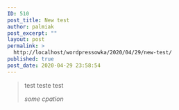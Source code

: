 ```yaml
---
ID: 510
post_title: New test
author: palmiak
post_excerpt: ""
layout: post
permalink: >
  http://localhost/wordpressowka/2020/04/29/new-test/
published: true
post_date: 2020-04-29 23:58:54
---
```

<!-- wp:acf/owl-link {
    "id": "block_5ea9f88904cef",
    "name": "acf\/owl-link",
    "data": {
        "opis": "Jakiś opis",
        "_opis": "field_5c5706bb6e493",
        "link": {
            "title": "New test",
            "url": "http:\/\/onet.pl",
            "target": "_blank"
        },
        "_link": "field_5c5706f36e494",
        "title": "",
        "_title": "field_5e9e26b0bc5e0"
    },
    "mode": "preview",
    "className": "is-style-blue-bg"
} /-->

<!-- wp:quote {"className":"is-style-blue-bg"} -->
<blockquote class="wp-block-quote is-style-blue-bg"><p>test teste test</p><cite>some cpation</cite></blockquote>
<!-- /wp:quote -->

<!-- wp:acf/test2 {
    "id": "block_5eb48007301ef",
    "name": "acf\/test2",
    "align": "center",
    "mode": "preview"
} /-->